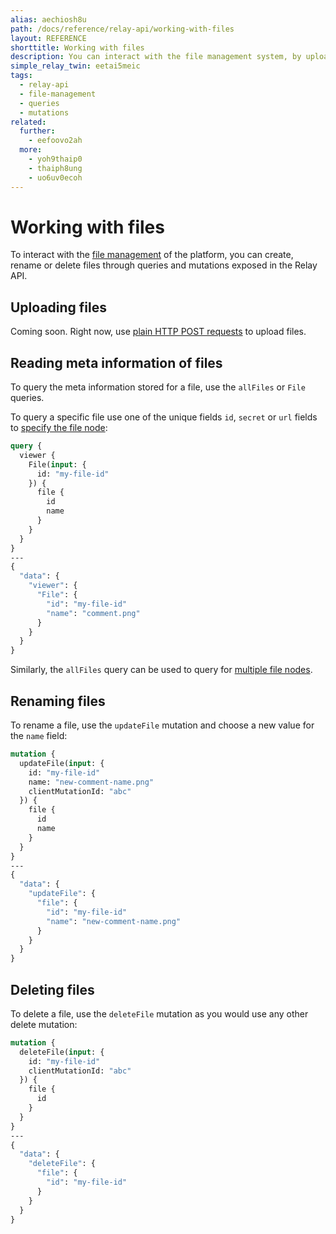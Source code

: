 ```yaml
---
alias: aechiosh8u
path: /docs/reference/relay-api/working-with-files
layout: REFERENCE
shorttitle: Working with files
description: You can interact with the file management system, by uploading or modifying  files through GraphQL queries and mutations exposed in the Relay API.
simple_relay_twin: eetai5meic
tags:
  - relay-api
  - file-management
  - queries
  - mutations
related:
  further:
    - eefoovo2ah
  more:
    - yoh9thaip0
    - thaiph8ung
    - uo6uv0ecoh
---
```


# Working with files

To interact with the [file management](!alias-eer4wiang0) of the platform, you can create, rename or delete files through queries and mutations exposed in the Relay API.

## Uploading files

Coming soon. Right now, use [plain HTTP POST requests](!alias-eer4wiang0#uploading-a-file-with-plain-http) to upload files.

## Reading meta information of files

To query the meta information stored for a file, use the `allFiles` or `File` queries.

To query a specific file use one of the unique fields `id`, `secret` or `url` fields to [specify the file node](!alias-ga4chied8m):

```graphql
query {
  viewer {
    File(input: {
      id: "my-file-id"
    }) {
      file {
        id
        name
      }
    }
  }
}
---
{
  "data": {
    "viewer": {
      "File": {
        "id": "my-file-id"
        "name": "comment.png"
      }
    }
  }
}
```

Similarly, the `allFiles` query can be used to query for [multiple file nodes](!alias-uu4ohnaih7).

## Renaming files

To rename a file, use the `updateFile` mutation and choose a new value for the `name` field:

```graphql
mutation {
  updateFile(input: {
    id: "my-file-id"
    name: "new-comment-name.png"
    clientMutationId: "abc"
  }) {
    file {
      id
      name
    }
  }
}
---
{
  "data": {
    "updateFile": {
      "file": {
        "id": "my-file-id"
        "name": "new-comment-name.png"
      }
    }
  }
}
```

## Deleting files

To delete a file, use the `deleteFile` mutation as you would use any other delete mutation:

```graphql
mutation {
  deleteFile(input: {
    id: "my-file-id"
    clientMutationId: "abc"
  }) {
    file {
      id
    }
  }
}
---
{
  "data": {
    "deleteFile": {
      "file": {
        "id": "my-file-id"
      }
    }
  }
}
```
